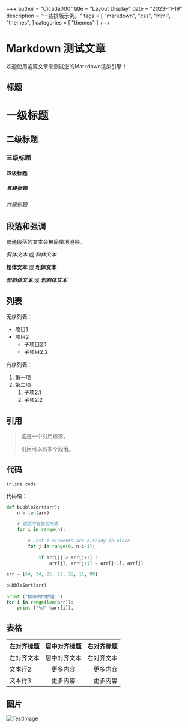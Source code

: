 +++
author = "Cicada000"
title = "Layout Display"
date = "2023-11-19"
description = "一些排版示例。"
tags = [
    "markdown",
    "css",
    "html",
    "themes",
]
categories = [
    "themes"
]
+++

# Markdown 测试文章

欢迎使用这篇文章来测试您的Markdown渲染引擎！

## 标题

# 一级标题
## 二级标题
### 三级标题
#### 四级标题
##### 五级标题
###### 六级标题

## 段落和强调

普通段落的文本会被简单地渲染。

*斜体文本* 或 _斜体文本_

**粗体文本** 或 __粗体文本__

***粗斜体文本*** 或 ___粗斜体文本___

## 列表

无序列表：

- 项目1
- 项目2
  - 子项目2.1
  - 子项目2.2

有序列表：

1. 第一项
2. 第二项
   1. 子项2.1
   2. 子项2.2

## 引用

> 这是一个引用段落。
>
> 引用可以有多个段落。

## 代码

`inline code`

代码块：

```python
def bubbleSort(arr):
    n = len(arr)
 
    # 遍历所有数组元素
    for i in range(n):
 
        # Last i elements are already in place
        for j in range(0, n-i-1):
 
            if arr[j] > arr[j+1] :
                arr[j], arr[j+1] = arr[j+1], arr[j]
 
arr = [64, 34, 25, 12, 22, 11, 90]
 
bubbleSort(arr)
 
print ("排序后的数组:")
for i in range(len(arr)):
    print ("%d" %arr[i]),
```

## 表格

| 左对齐标题 | 居中对齐标题 | 右对齐标题 |
|:------------|:-------------:|------------:|
| 左对齐文本  | 居中对齐文本  | 右对齐文本  |
| 文本行2     | 更多内容      | 更多内容    |
| 文本行3     | 更多内容      | 更多内容    |

## 图片

![TestImage](https://via.placeholder.com/150)